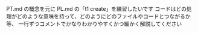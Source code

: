 PT.md の概念を元に PL.md の「t1 create」を練習したいです
コードはどの処理がどのような意味を持って、どのようにどのファイルやコードとつながるか等、
一行ずつコメントでかなりわかりやすくかつ細かく解説してください
